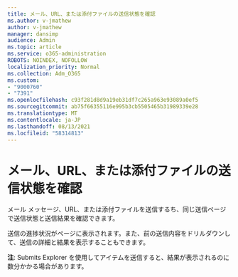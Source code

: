 ```yaml
---
title: メール、URL、または添付ファイルの送信状態を確認
ms.author: v-jmathew
author: v-jmathew
manager: dansimp
audience: Admin
ms.topic: article
ms.service: o365-administration
ROBOTS: NOINDEX, NOFOLLOW
localization_priority: Normal
ms.collection: Adm_O365
ms.custom:
- "9000760"
- "7391"
ms.openlocfilehash: c93f281d8d9a19eb31df7c265a963e93089a0ef5
ms.sourcegitcommit: ab75f66355116e995b3cb5505465b31989339e28
ms.translationtype: MT
ms.contentlocale: ja-JP
ms.lasthandoff: 08/13/2021
ms.locfileid: "58314813"
---
```

# <a name="review-the-status-of-an-email-url-or-attachment-submission"></a>メール、URL、または添付ファイルの送信状態を確認

メール メッセージ、URL、または添付ファイルを送信するち、同じ送信ページで送信状態と送信結果を確認できます。

送信の進捗状況がページに表示されます。また、前の送信内容をドリルダウンして、送信の詳細と結果を表示することもできます。

**注**: Submits Explorer を使用してアイテムを送信すると、結果が表示されるのに数分かかる場合があります。
